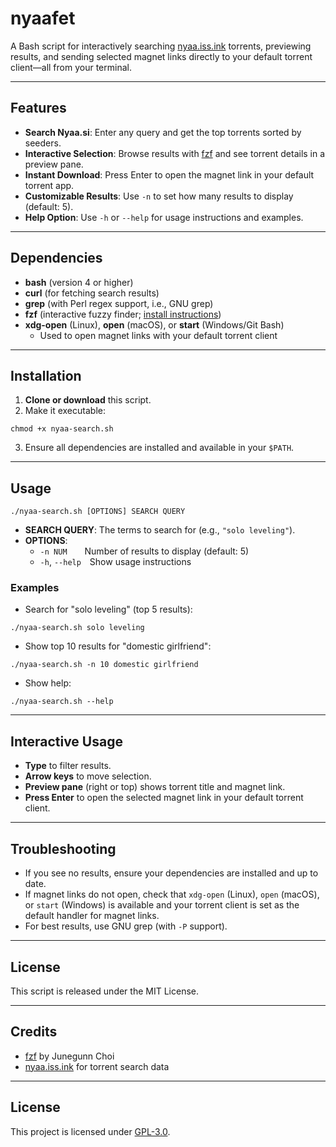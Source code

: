 # nyaafet

A Bash script for interactively searching [nyaa.iss.ink](https://nyaa.iss.ink) torrents, previewing results, and sending selected magnet links directly to your default torrent client—all from your terminal.

---

## Features

- **Search Nyaa.si**: Enter any query and get the top torrents sorted by seeders.
- **Interactive Selection**: Browse results with [fzf](https://github.com/junegunn/fzf) and see torrent details in a preview pane.
- **Instant Download**: Press Enter to open the magnet link in your default torrent app.
- **Customizable Results**: Use `-n` to set how many results to display (default: 5).
- **Help Option**: Use `-h` or `--help` for usage instructions and examples.

---

## Dependencies

- **bash** (version 4 or higher)
- **curl** (for fetching search results)
- **grep** (with Perl regex support, i.e., GNU grep)
- **fzf** (interactive fuzzy finder; [install instructions](https://github.com/junegunn/fzf#installation))
- **xdg-open** (Linux), **open** (macOS), or **start** (Windows/Git Bash)  
  - Used to open magnet links with your default torrent client

---

## Installation

1. **Clone or download** this script.
2. Make it executable:
```
chmod +x nyaa-search.sh
```
3. Ensure all dependencies are installed and available in your `$PATH`.

---

## Usage

```
./nyaa-search.sh [OPTIONS] SEARCH QUERY
```

- **SEARCH QUERY**: The terms to search for (e.g., `"solo leveling"`).
- **OPTIONS**:
  - `-n NUM`  Number of results to display (default: 5)
  - `-h`, `--help` Show usage instructions

### Examples

- Search for "solo leveling" (top 5 results):
```
./nyaa-search.sh solo leveling
```
- Show top 10 results for "domestic girlfriend":
```
./nyaa-search.sh -n 10 domestic girlfriend
```
- Show help:
```
./nyaa-search.sh --help
```

---

## Interactive Usage

- **Type** to filter results.
- **Arrow keys** to move selection.
- **Preview pane** (right or top) shows torrent title and magnet link.
- **Press Enter** to open the selected magnet link in your default torrent client.

---

## Troubleshooting

- If you see no results, ensure your dependencies are installed and up to date.
- If magnet links do not open, check that `xdg-open` (Linux), `open` (macOS), or `start` (Windows) is available and your torrent client is set as the default handler for magnet links.
- For best results, use GNU grep (with `-P` support).

---

## License

This script is released under the MIT License.

---

## Credits

- [fzf](https://github.com/junegunn/fzf) by Junegunn Choi
- [nyaa.iss.ink](https://nyaa.iss.ink) for torrent search data

---

## License
This project is licensed under [GPL-3.0](https://raw.githubusercontent.com/Illumina/licenses/master/gpl-3.0.txt).



